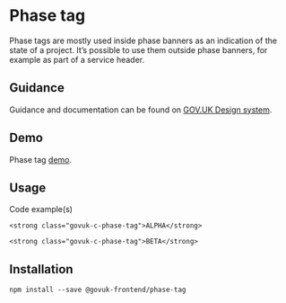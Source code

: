 # Phase tag

Phase tags are mostly used inside phase banners as an indication of the state of a project. It’s possible to use them outside phase banners, for example as part of a service header.

## Guidance

Guidance and documentation can be found on [GOV.UK Design system](linkgoeshere).

## Demo

Phase tag [demo](http://govuk-frontend.herokuapp.com/components/phase-tag/index.html).

## Usage

Code example(s)

```
<strong class="govuk-c-phase-tag">ALPHA</strong>

<strong class="govuk-c-phase-tag">BETA</strong>

```



## Installation

```
npm install --save @govuk-frontend/phase-tag
```

